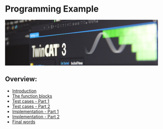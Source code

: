 # Programming Example

<p align="center">
  <img width="1024" src="./img/tc3_banner.jpg">
</p>


## Overview:

- [Introduction](programming-example-introduction.md)
- [The function blocks](programming-example-the-function-blocks.md)
- [Test cases - Part 1](programming-example-test-cases-part-one)
- [Test cases - Part 2](programming-example-test-cases-part-two)
- [Implementation - Part 1](programming-example-implementation-part-one.md)
- [Implementation - Part 2](programming-example-implementation-part-two.md)
- [Final words](programming-example-final-words.md)
